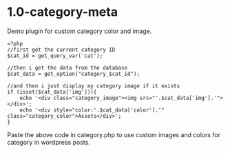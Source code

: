 # 1.0-category-meta
Demo plugin for custom category color and image.



```
<?php
//first get the current category ID
$cat_id = get_query_var('cat');

//then i get the data from the database
$cat_data = get_option("category_$cat_id");

//and then i just display my category image if it exists
if (isset($cat_data['img'])){
	echo '<div class="category_image"><img src="'.$cat_data['img'].'"></div>';
	echo '<div style="color:'.$cat_data['color'].'" class="category_color">Assets</div>';
}
```
Paste the above code in category.php to use custom images and colors for category in wordpress posts.
